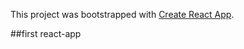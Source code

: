 This project was bootstrapped with [Create React App](https://github.com/facebookincubator/create-react-app).

##first react-app